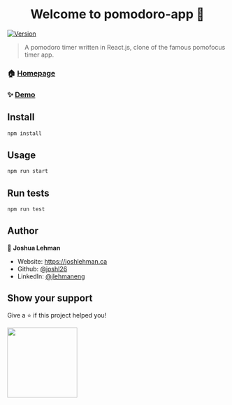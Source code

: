<h1 align="center">Welcome to pomodoro-app 👋</h1>
<p>
  <a href="https://www.npmjs.com/package/pomodoro-app" target="_blank">
    <img alt="Version" src="https://img.shields.io/npm/v/pomodoro-app.svg">
  </a>
</p>

> A pomodoro timer written in React.js, clone of the famous pomofocus timer app. 

### 🏠 [Homepage](https://joshlehman.ca/pomodor/)

### ✨ [Demo](https://joshlehman.ca/pomodor/)

## Install

```sh
npm install
```

## Usage

```sh
npm run start
```

## Run tests

```sh
npm run test
```

## Author

👤 **Joshua Lehman**

* Website: https://joshlehman.ca
* Github: [@joshl26](https://github.com/joshl26)
* LinkedIn: [@jlehmaneng](https://linkedin.com/in/jlehmaneng/)

## Show your support

Give a ⭐️ if this project helped you!

<a href="https://www.patreon.com/TheModernDeveloper">
  <img src="https://c5.patreon.com/external/logo/become_a_patron_button@2x.png" width="160">
</a>

